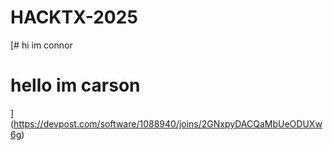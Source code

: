# HACKTX-2025

[# hi im connor
# hello im carson
](https://devpost.com/software/1088940/joins/2GNxpyDACQaMbUeODUXw6g)
